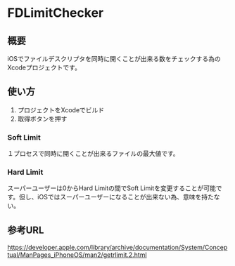 # FDLimitChecker

## 概要

iOSでファイルデスクリプタを同時に開くことが出来る数をチェックする為のXcodeプロジェクトです。

## 使い方

1. プロジェクトをXcodeでビルド
2. 取得ボタンを押す

### Soft Limit
１プロセスで同時に開くことが出来るファイルの最大値です。

### Hard Limit
スーパーユーザーは0からHard Limitの間でSoft Limitを変更することが可能です。但し、iOSではスーパーユーザーになることが出来ない為、意味を持たない。

## 参考URL

https://developer.apple.com/library/archive/documentation/System/Conceptual/ManPages_iPhoneOS/man2/getrlimit.2.html
